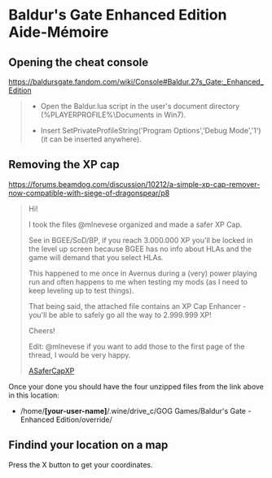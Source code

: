 # Baldur's Gate Enhanced Edition Aide-Mémoire

## Opening the cheat console

https://baldursgate.fandom.com/wiki/Console#Baldur.27s_Gate:_Enhanced_Edition

<blockquote>

- Open the Baldur.lua script in the user's document directory (%PLAYERPROFILE%\Documents in Win7).

- Insert SetPrivateProfileString('Program Options','Debug Mode','1') (it can be inserted anywhere).

</blockquote>

## Removing the XP cap

https://forums.beamdog.com/discussion/10212/a-simple-xp-cap-remover-now-compatible-with-siege-of-dragonspear/p8

<blockquote>Hi!

I took the files @mlnevese organized and made a safer XP Cap.

See in BGEE/SoD/BP, if you reach 3.000.000 XP you'll be locked in the level up screen because BGEE has no info about HLAs and the game will demand that you select HLAs.

This happened to me once in Avernus during a (very) power playing run and often happens to me when testing my mods (as I need to keep leveling up to test things).

That being said, the attached file contains an XP Cap Enhancer - you'll be able to safely go all the way to 2.999.999 XP!

Cheers!

Edit: @mlnevese if you want to add those to the first page of the thread, I would be very happy. 

[ASaferCapXP](https://forums.beamdog.com/uploads/editor/tl/mdxp4wy3c606.zip)</blockquote>

Once your done you should have the four unzipped files from the link above in this location:

- /home/**[your-user-name]**/.wine/drive_c/GOG Games/Baldur's Gate - Enhanced Edition/override/

## Findind your location on a map

Press the X button to get your coordinates.



